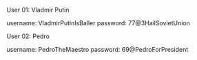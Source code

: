 User 01: Vladmir Putin

username: VladmirPutinIsBaller
password: 77@3HailSovietUnion

User 02: Pedro

username: PedroTheMaestro
password: 69@PedroForPresident
